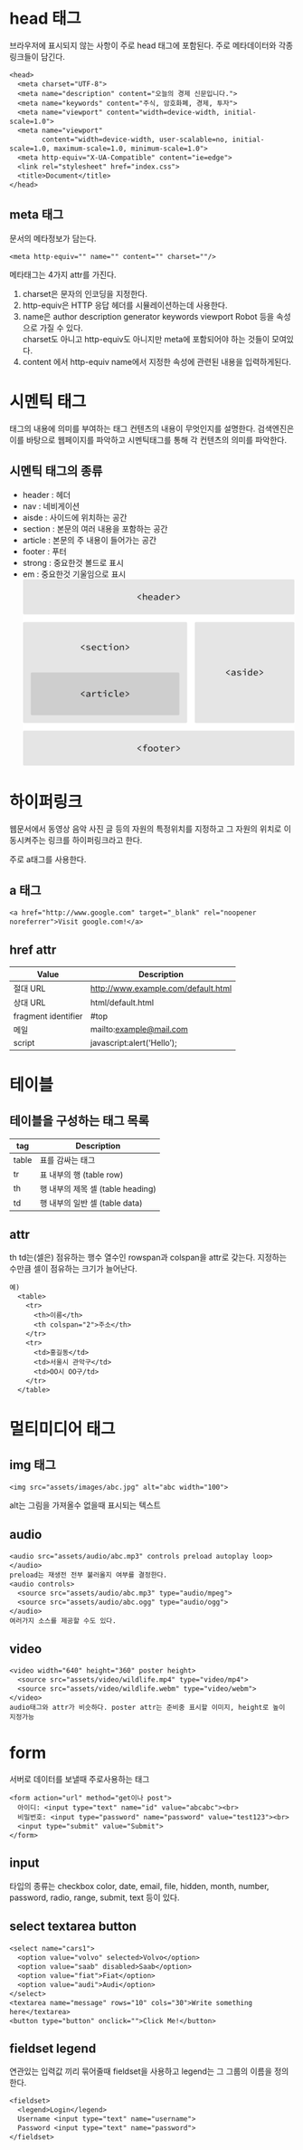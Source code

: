 # head 태그
브라우저에 표시되지 않는 사항이 주로 head 태그에 포함된다. 주로 메타데이터와 각종 링크들이 담긴다.
```
<head>
  <meta charset="UTF-8">
  <meta name="description" content="오늘의 경제 신문입니다.">
  <meta name="keywords" content="주식, 암호화폐, 경제, 투자">
  <meta name="viewport" content="width=device-width, initial-scale=1.0">
  <meta name="viewport"
        content="width=device-width, user-scalable=no, initial-scale=1.0, maximum-scale=1.0, minimum-scale=1.0">
  <meta http-equiv="X-UA-Compatible" content="ie=edge">
  <link rel="stylesheet" href="index.css">
  <title>Document</title>
</head>
```
## meta 태그
문서의 메타정보가 담는다.

```
<meta http-equiv="" name="" content="" charset=""/>
```
메타태그는 4가지 attr를 가진다.
1. charset은 문자의 인코딩을 지정한다.
2. http-equiv은 HTTP 응답 헤더를 시뮬레이션하는데 사용한다. 
3. name은 author description generator keywords viewport Robot 등을 속성으로 가질 수 있다.   
charset도 아니고 http-equiv도 아니지만 meta에 포함되어야 하는 것들이 모여있다.
4. content 에서 http-equiv name에서 지정한 속성에 관련된 내용을 입력하게된다.


# 시멘틱 태그
태그의 내용에 의미를 부여하는 태그 컨텐츠의 내용이 무엇인지를 설명한다.
검색엔진은 이를 바탕으로 웹페이지를 파악하고 시멘틱태그를 통해 각 컨텐츠의 의미를 파악한다.

## 시멘틱 태그의 종류
- header : 헤더
- nav : 네비게이션
- aisde : 사이드에 위치하는 공간
- section : 본문의 여러 내용을 포함하는 공간
- article : 본문의 주 내용이 들어가는 공간
- footer : 푸터
- strong : 중요한것 볼드로 표시
- em : 중요한것 기울임으로 표시
![img_2.png](./img_2.png)

# 하이퍼링크
웹문서에서 동영상 음악 사진 글 등의 자원의 특정위치를 지정하고 그 자원의 위치로 이동시켜주는 링크를 하이퍼링크라고 한다.

주로 a태그를 사용한다. 

## a 태그
  ```
<a href="http://www.google.com" target="_blank" rel="noopener noreferrer">Visit google.com!</a>
```

## href attr
| Value                                                      | 	Description                      |
|------------------------------------------------------------|-----------------------------------|
| 절대 URL           | 	http://www.example.com/default.html |
| 상대 URL	| html/default.html                 |
 | fragment identifier| 	#top                             |
| 메일	| mailto:example@mail.com           |
 | script| javascript:alert(‘Hello’); |

# 테이블
## 테이블을 구성하는 태그 목록 
|tag	| Description                       |
|------|-----------------------------------|
|table| 	표를 감싸는 태그                        |
|tr	| 표 내부의 행 (table row)               |
|th	| 행 내부의 제목 셀 (table heading)        |
|td| 	행 내부의 일반 셀 (table data)          |

## attr
th td는(셀은) 점유하는 행수 열수인 rowspan과 colspan을 attr로 갖는다. 지정하는 수만큼 셀이 점유하는 크기가 늘어난다.
```
예)
  <table>
    <tr>
      <th>이름</th>
      <th colspan="2">주소</th>
    </tr>
    <tr>
      <td>홍길동</td>
      <td>서울시 관악구</td>
      <td>OO시 OO구/td>
    </tr>
  </table>
```

# 멀티미디어 태그
## img 태그
```
<img src="assets/images/abc.jpg" alt="abc width="100">
```
alt는 그림을 가져올수 없을때 표시되는 텍스트

## audio 
```
<audio src="assets/audio/abc.mp3" controls preload autoplay loop></audio>
preload는 재생전 전부 불러올지 여부를 결정한다.
<audio controls>
  <source src="assets/audio/abc.mp3" type="audio/mpeg">
  <source src="assets/audio/abc.ogg" type="audio/ogg">
</audio>
여러가지 소스를 제공할 수도 있다.
```

## video
```
<video width="640" height="360" poster height>
  <source src="assets/video/wildlife.mp4" type="video/mp4">
  <source src="assets/video/wildlife.webm" type="video/webm">
</video>
audio태그와 attr가 비슷하다. poster attr는 준비중 표시할 이미지, height로 높이 지정가능
```

# form
서버로 데이터를 보낼때 주로사용하는 태그
```
<form action="url" method="get이나 post">
  아이디: <input type="text" name="id" value="abcabc"><br>
  비밀번호: <input type="password" name="password" value="test123"><br>
  <input type="submit" value="Submit">
</form>
```
## input
타입의 종류는
checkbox color, date, email, file, hidden, month, number, password, radio, range, submit, text 등이 있다.

## select textarea button
```
<select name="cars1">
  <option value="volvo" selected>Volvo</option>
  <option value="saab" disabled>Saab</option>
  <option value="fiat">Fiat</option>
  <option value="audi">Audi</option>
</select>
<textarea name="message" rows="10" cols="30">Write something here</textarea>
<button type="button" onclick="">Click Me!</button>
```

## fieldset legend
연관있는 입력값 끼리 묶어줄때 fieldset을 사용하고 legend는 그 그룹의 이름을 정의한다.
```
<fieldset>
  <legend>Login</legend>
  Username <input type="text" name="username">
  Password <input type="text" name="password">
</fieldset>
```
